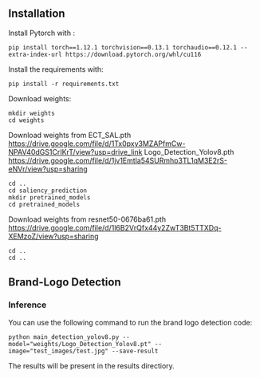 <br/>


## Installation

Install Pytorch with :
````
pip install torch==1.12.1 torchvision==0.13.1 torchaudio==0.12.1 --extra-index-url https://download.pytorch.org/whl/cu116
````
Install the requirements with:
```shell
pip install -r requirements.txt
```

Download weights:
````
mkdir weights
cd weights
````
Download weights from 
ECT_SAL.pth https://drive.google.com/file/d/1Tx0pxy3MZAPfmCw-NPAV40dGS1CrIKrT/view?usp=drive_link
Logo_Detection_Yolov8.pth  https://drive.google.com/file/d/1jv1Emtla54SURmhp3TL1qM3E2rS-eNVr/view?usp=sharing
````
cd ..
cd saliency_prediction
mkdir pretrained_models
cd pretrained_models
````
Download weights from
resnet50-0676ba61.pth https://drive.google.com/file/d/1l6B2VrQfx44y2ZwT3Bt5TTXDq-XEMzoZ/view?usp=sharing
````
cd ..
cd ..
````

## Brand-Logo Detection

### Inference

You can use the following command to run the brand logo detection code:

```shell
python main_detection_yolov8.py --model="weights/Logo_Detection_Yolov8.pt" --image="test_images/test.jpg" --save-result
```

The results will be present in the results directiory.